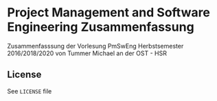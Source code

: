 # Project Management and Software Engineering Zusammenfassung
Zusammenfasssung der Vorlesung PmSwEng Herbstsemester 2016/2018/2020 von Tummer Michael an der OST - HSR

<!-- TODO: Inhalt -->

## License
See `LICENSE` file
